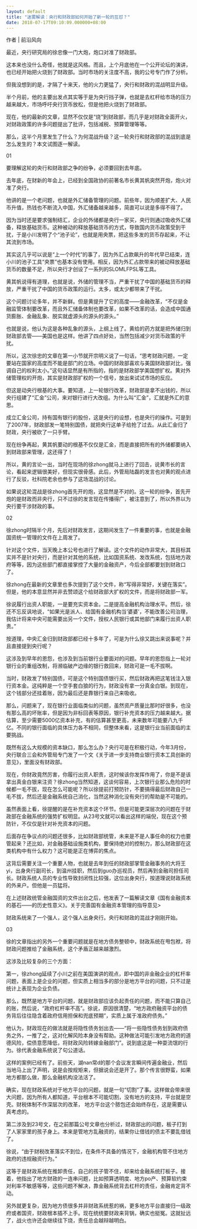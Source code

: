 ```yaml
---
layout: default
title: "迷雾解读：央行和财政部如何开始了新一轮的互怼？"
date: 2018-07-17T09:10:09.000000+08:00
---
```


作者 | 前沿风向

最近，央行研究局的徐忠像一门大炮，炮口对准了财政部。

这本来也没什么奇怪，他就是这风格。而且，上个月底他在一个公开论坛的演讲，也已经开始把火烧到了财政部。当时市场的关注度不高，我的公号专门作了分析。

但我没想到的是，才隔了十来天，他的火力更猛了，央行和财政的混战明显升级。

半个月前，他的主要出发点其实等于是为央行挡子弹，也就是去杠杆给市场的压力越来越大，市场呼吁央行货币放松，但是他把火烧到了财政部。

现在，他的最新的文章，显然不仅仅是“烧”到财政部，而几乎是对财政全面开火，对财政政策的许多问题提出了批评，包括减税、预算管理等等。

那么，这半个月里发生了什么？为何混战升级？这一轮央行和财政部的混战到底是怎么发生的？本文试图逐一解读。

01

要理解这轮的央行和财政部之争的纷争，必须要回到去年底。

去年底，在财新的年会上，已经到全国政协的前著名市长黄其帆突然开炮，炮火对准了央行。

他讲的是一个老问题，也就是外汇储备管理的问题。前些年，因为顺差扩大、人民币升值，热钱也不断流入中国，外汇储备越来越多，简直可以说是多得不得了。

因为当时还是要求强制结汇，企业的外储都是央行一家买，央行则通过吸收外汇储备，释放基础货币。这种被动的释放基础货币的方式，导致国内货币政策受到干扰，于是小川发明了个“池子论”，也就是用央票，把这些多发的货币存起来，不让其流到市场。

其实这几乎可以说是“上一个时代”的事了，因为外汇占款飙升的年代早已结束，连小川的池子工具“央票”也基本没有使用。相反，因为外汇占款带来的被动释放基础货币的数量不足，所以央行才创设了一系列的SLOMLFPSL等工具。

黄其帆说得有道理，也就是说，外储的管理不当，严重干扰了中国的基础货币的释放，严重干扰了中国的货币政策的运行。太多，或太少都带来了干扰。

这个问题讨论多年，并不新鲜。但是黄提升了它的高度——金融改革，“不仅是金融监管体制要改革，而且外汇储备体制也要改革，如果不改革的话，会造成中国通货膨胀、金融乱象、脱实就虚源头的源头的源头。”

也就是说，他认为这是各种乱象的源头，上纲上线了。黄给的药方就是把外储归到财政部去管——美国也是这样。他讲了四点好处，当然包括减少对货币政策的干扰。

所以，这次徐忠的文章在第一小节就开宗明义说了一句话，“思考财政问题，一定要站在国家的高度而不能是部门的立场。中国的财政部喜欢与美国财政部对比，强调自己的权利太小。”这句话显然是有所指的，指的是财政部学美国想扩权。黄对外储管理权的开炮，其实是财政部扩权的一个信号，放出来试试市场的反应。

但这是动央行根基的大事。要知道，上一轮银行改革，财政部是拿不出钱的，所以央行组建了“汇金”公司，来对银行进行大改组。为什么叫“汇金”，汇就是外汇的意思。

成立汇金公司，持有国有银行的股份，这是央行的设想，也是央行的操作。可是到了2007年，财政部发一笔特别国债，就把央行这单子给抢了过去。从此汇金归了财政，央行被砍了一只手臂。

现在纷争再起，黄其帆要动的根基不仅仅是汇金，而是直接把所有的外储都要纳入到财政部来管理，这还得了！

所以，黄的言论一出，当时在现场的徐zhong就马上进行了回击，说黄市长的言论，看起来逻辑很美好，但现实很骨感。此后，外管局陆磊的发言也对黄的观点进行了反驳，社科院老余也参与了这场混战的讨论。

如果说这轮混战是徐zhong首先开的炮，这显然是不对的。这一轮的纷争，首先开炮的是财政而非央行，只不过徐的发言现在传播得广，被注意到了，所以外界以为央行要干涉财政的事。

02

徐zhong时隔半个月，先后对财政发言，这期间发生了一件重要的事，也就是金融国资统一管理的文件在上周发了。

针对这个文件，当天晚上本公号也进行了解读。这个文件的动作非常大，其目标其实并不是针对央行，而是针对其他的系统，比如国资系统、发改系统，包括地方政府等等，因为这些部门都直接掌控了大量的金融资产，今后全部都要划到财政口了。

徐zhong在最新的文章里也多次提到了这个文件，称“写得非常好，关键在落实”。但是，他的本意显然并非去赞颂这个给财政部大扩权的文件，而是将财政部一军。

徐说履行出资人职能，一是要充实资本金。二是提高金融机构治理水平。然后，徐还不忘反讽地说，“如果光是派人、给国有金融机构当‘婆婆’，不能改善公司治理，我估计将来中央可能需要出另一个文件，授权人民银行或其他部门来履行出资人职责。”

按道理，中央汇金归到财政部都已经十多年了，可是为什么徐又跳出来说事呢？并且直接提到央行呢？

这涉及到早年的恩怨，也涉及到当前银行业要面对的问题。早年的恩怨指上一轮对银行业的重组改制，将濒临破产边缘的银行救回来，财政可是一毛不拔啊。

当时，财政发了特别国债，可是这个特别国债银行买，然后财政再把这笔钱注入银行资本金。这纯粹是一个空手套白狼的行为，财政没有拿一分真金白银。到现在，这个钱部分还挂着账，因为最后还是靠银行来自己来吸收。

那么，问题来了，现在银行业面临类似的问题，虽然资产质量比那时好很多，也没有那么高的坏账率，但是因为非标回表等原因，银行补充资本的压力越来越大。据估算，至少需要5000亿资本补充，有的估算甚至更高，未来数年可能要八九千亿。不同的银行面临的具体压力各不相同，但整体来看，这是银行业当前面临的主要挑战。

既然有这么大规模的资本缺口，那么怎么办？央行可是在积极行动，今年3月份，央行联合三会和外管局专门发了一个文《关于进一步支持商业银行资本工具创新的意见》，里面没有财政部。

现在，你财政竟然厉害，你履行出资人职责，这时候该你发挥作用了，你是不是该拿出真金白银来注资？徐zhong当然知道，这谈何容易，上次银行业那么危险的时候都一毛不拔，现在怎么可能呢？所以徐提前打预防针，不要搞得最后财政自己一毛不拔，然后还是金融系统自己消化，当然这种消化没有央行的帮助是不可能的。

虽然表面上看，徐提醒的是在补充资本这个环节。但是可能更深层次的问题在于财政部在金融系统的强势扩权明显。从23号文就可以看出这样的端倪，现在这个预防针，不仅仅是针对补充资本的问题。

后面存在争议点的问题还很多，比如财政部统管，未来是不是人事任命的权力也要管起来？还比如，对金融基础设施类机构，要保持绝对的控制力，那么财政部在这类机构中有什么权力？这可能是正在博弈的焦点。

这背后需要关注一个重要人物，也就是去年到任的财政部掌管金融事务的大将王yi，出身央行副司长，到温州挂职，然后到guo办巡视员，然后再到金融司担任司长。财政系统人员的专业性导致封闭性比较强，这位出身央行，按道理说财政系统的外来户。但他是一员猛将。

在上述财政统管金融国资的文件出台之后，他发表了一篇解读文章《国有金融资本的基石——的历史性意义》。关于完善国有金融资本管理的指导意见>

财政系统来了一个强人，这个强人出身央行。央行和财政的混战才刚刚开始。

03

徐的文章指出的另外一个重要问题就是在地方债务整顿中，财政系统在甩包袱，将财政问题推给了金融系统，这个矛盾正越来越激烈。

这涉及比较复杂的三个方面：

第一，徐zhong延续了小川之前在美国演讲的观点，即中国的非金融企业的杠杆率问题，表面上是企业的问题，但实质上相当多的部分是地方平台的问题，只不过是统计上表现为企业负债。

那么，既然是地方平台的问题，就是财政部应该负起责任的问题，而不能只算自己的账，然后说，“政府杠杆率不高”。徐说，原因很清楚，“地方政府融资平台的债务背后往往隐含着政府信用担保和兜底预期”，实质上属于准政府债务。”

他认为，财政现在的做法就是将隐性债务划出去——“将一些隐性债务划到政府债务之外，一推了之，这对化解风险本身没有帮助。这种做法可能引发地方政府的道德风险，偿债意愿降低，将财政风险转嫁金融部门”。说到底这是一种耍流氓的行为。徐代表金融系统说了句公道话。

这样的案例已经有了。前些天，湖nan常d的那个会议发言瞬间传遍金融业，然后当地马上出了声明，说是会按规矩来，但据说会还是开了。那个传言很野蛮，如果地方都那么做，那么金融机构没法活了。

确实，现在财政系统对于地方平台的问题，就是一句“切割”了事。这样做会带来很大问题，因为所有人都知道，平台根本不可能切割，没有地方的支持，平台就是空壳。财税体制不作深层次的改革， 地方平台这个脓包还会始终存在，这是需要认真考虑的。

第二涉及到23号文，在之前那篇公号文章也分析过，财政部出的问题，板子打到了人家家里的孩子身上。本来是管地方乱融资的，结果你让借钱的债主不要乱借钱了。

徐说，“由于财税改革落实不到位，在条件不具备的情况下，金融机构管不住地方政府的违规融资行为。”

这等于是财政系统在推卸责任，自己的孩子管不住，却来给金融系统打板子。接着，他指出了地方财政的一连串问题，比如预算透明度、地方po产、预算软约束对利率不敏感等等，这些问题不解决，靠金融系统背去杠杆的责任，金融肯定背不动。

另外就更复杂，因为地方债很多并非财政系统惹的祸，更多地方平台直接归一级政府或者国资，财政根本插不上手。现在统统要财政来背锅，确实也挺冤。这就扯远了，战火也许还会继续往下烧，责任总会越辩越明白。

